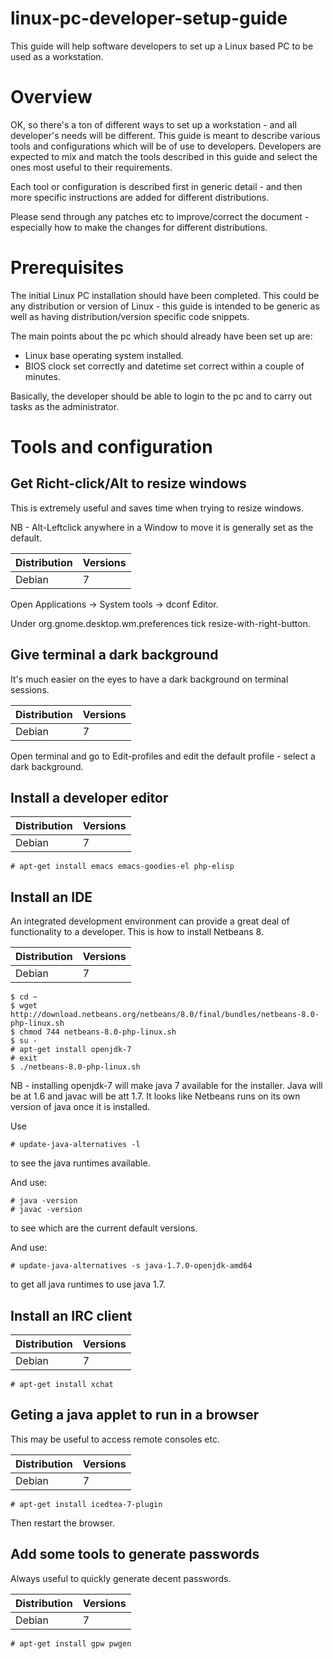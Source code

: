 linux-pc-developer-setup-guide
===============================

This guide will help software developers to set up a Linux based PC to be used as a workstation.

# Overview

OK, so there's a ton of different ways to set up a workstation - and all developer's needs will be different.  This guide is meant to describe various tools and configurations which will be of use to developers.  Developers are expected to mix and match the tools described in this guide and select the ones most useful to their requirements.

Each tool or configuration is described first in generic detail - and then more specific instructions are added for different distributions.

Please send through any patches etc to improve/correct the document - especially how to make the changes for different distributions.

# Prerequisites

The initial Linux PC installation should have been completed.  This could be any distribution or version of Linux - this guide is intended to be generic as well as having distribution/version specific code snippets.

The main points about the pc which should already have been set up are:

* Linux base operating system installed.
* BIOS clock set correctly and datetime set correct within a couple of minutes.

Basically, the developer should be able to login to the pc and to carry out tasks as the administrator.

# Tools and configuration

## Get Richt-click/Alt to resize windows

This is extremely useful and saves time when trying to resize windows.

NB - Alt-Leftclick anywhere in a Window to move it is generally set as the default.

| Distribution | Versions |
| --- | --- |
| Debian | 7 |

Open Applications -> System tools -> dconf Editor.

Under org.gnome.desktop.wm.preferences tick resize-with-right-button.

## Give terminal a dark background

It's much easier on the eyes to have a dark background on terminal sessions.  

| Distribution | Versions |
| --- | --- |
| Debian | 7 |

Open terminal and go to Edit-profiles and edit the default profile - select a dark background.

## Install a developer editor

| Distribution | Versions |
| --- | --- |
| Debian | 7 |

    # apt-get install emacs emacs-goodies-el php-elisp
 
## Install an IDE

An integrated development environment can provide a great deal of functionality to a developer.  This is how to install Netbeans 8.

| Distribution | Versions |
| --- | --- |
| Debian | 7 |

    $ cd ~
    $ wget http://download.netbeans.org/netbeans/8.0/final/bundles/netbeans-8.0-php-linux.sh
    $ chmod 744 netbeans-8.0-php-linux.sh
    $ su -
    # apt-get install openjdk-7
    # exit
    $ ./netbeans-8.0-php-linux.sh
    
NB - installing openjdk-7 will make java 7 available for the installer.  Java will be at 1.6 and javac will be att 1.7.  It looks like Netbeans runs on its own version of java once it is installed.

Use

    # update-java-alternatives -l
    
to see the java runtimes available.

And use:

    # java -version
    # javac -version
    
to see which are the current default versions.

And use:

    # update-java-alternatives -s java-1.7.0-openjdk-amd64
    
to get all java runtimes to use java 1.7.    

    
## Install an IRC client

| Distribution | Versions |
| --- | --- |
| Debian | 7 |

    # apt-get install xchat

## Geting a java applet to run in a browser

This may be useful to access remote consoles etc.

| Distribution | Versions |
| --- | --- |
| Debian | 7 |

    # apt-get install icedtea-7-plugin
    
Then restart the browser.

## Add some tools to generate passwords

Always useful to quickly generate decent passwords.

| Distribution | Versions |
| --- | --- |
| Debian | 7 |

    # apt-get install gpw pwgen

